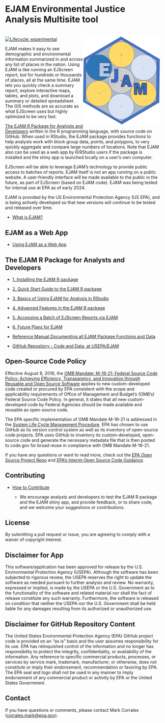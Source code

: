 EJAM Environmental Justice Analysis Multisite tool
================

# <img src="man/figures/logo659.png" align="right" width="250px"/>

<!-- README.md is generated from README.Rmd. Please edit Rmd not md  -->
<!-- badges: start -->
<!-- or we could comment out the badge  -->

[![Lifecycle:
experimental](https://img.shields.io/badge/lifecycle-experimental-orange.svg)](https://lifecycle.r-lib.org/articles/stages.html#experimental)

<!-- badges: end -->

EJAM makes it easy to see demographic and environmental information
summarized in and across any list of places in the nation. Using EJAM is
like running an EJScreen report, but for hundreds or thousands of
places, all at the same time. EJAM lets you quickly check a summary
report, explore interactive maps, tables, and plots, and download a
summary or detailed spreadsheet. The GIS methods are as accurate as what
EJScreen uses but highly optimized to be very fast.

[The EJAM R Package for Analysts and
Developers](#the-ejam-r-package-for-analysts-and-developers) written in
the R programming language, with source code on GitHub. When used in
RStudio, the EJAM package provides functions to help analysts work with
block group data, points, and polygons, to very quickly aggregate and
compare large numbers of locations. Note that EJAM also can be used as a
web app by R/RStudio users if the package is installed and the shiny app
is launched locally on a user’s own computer.

EJScreen will be able to leverage EJAM’s technology to provide public
access to batches of reports. EJAM itself is not an app running on a
public website. A user-friendly interface will be made available to the
public in the future, as part of EJScreen (based on EJAM code). EJAM was
being tested for internal use at EPA as of early 2024.

EJAM is provided by the US Environmental Protection Agency (US EPA), and
is being actively developed so that new versions will continue to be
tested and released over time.

- [What is EJAM?](https://usepa.github.io/EJAM/articles/0_whatis.html)

## EJAM as a Web App

- [Using EJAM as a Web
  App](https://usepa.github.io/EJAM/articles/0_webapp.html) <!-- 
      -   EJAM beta test is accessible only if at EPA offices or on VPN
  -->

## The EJAM R Package for Analysts and Developers

- [1. Installing the EJAM R
  package](https://usepa.github.io/EJAM/articles/1_installing.html)

- [2. Quick Start Guide to the EJAM R
  package](https://usepa.github.io/EJAM/articles/2_quickstart.html)

- [3. Basics of Using EJAM for Analysis in
  RStudio](https://usepa.github.io/EJAM/articles/3_analyzing.html)

- [4. Advanced Features in the EJAM R
  package](https://usepa.github.io/EJAM/articles/4_advanced.html)

- [5. Accessing a Batch of EJScreen Reports via
  EJAM](https://usepa.github.io/EJAM/articles/5_ejscreenapi.html)

- [6. Future Plans for
  EJAM](https://usepa.github.io/EJAM/articles/6_future_plans.html)

- [Reference Manual Documenting all EJAM Package Functions and
  Data](https://usepa.github.io/EJAM/articles/index.html)

- [GitHub Repository - Code and Data, at
  USEPA/EJAM](https://github.com/USEPA/EJAM#readme "https://github.com/USEPA/EJAM#readme")

## Open-Source Code Policy

Effective August 8, 2016, the [OMB Mandate: M-16-21; Federal Source Code
Policy: Achieving Efficiency, Transparency, and Innovation through
Reusable and Open Source
Software](https://obamawhitehouse.archives.gov/sites/default/files/omb/memoranda/2016/m_16_21.pdf)
applies to new custom-developed code created or procured by EPA
consistent with the scope and applicability requirements of Office of
Management and Budget’s (OMB’s) Federal Source Code Policy. In general,
it states that all new custom-developed code by Federal Agencies should
be made available and reusable as open-source code.

The EPA specific implementation of OMB Mandate M-16-21 is addressed in
the [System Life Cycle Management
Procedure](https://www.epa.gov/irmpoli8/policy-procedures-and-guidance-system-life-cycle-management-slcm).
EPA has chosen to use GitHub as its version control system as well as
its inventory of open-source code projects. EPA uses GitHub to inventory
its custom-developed, open-source code and generate the necessary
metadata file that is then posted to code.gov for broad reuse in
compliance with OMB Mandate M-16-21.

If you have any questions or want to read more, check out the [EPA Open
Source Project Repo](https://github.com/USEPA/open-source-projects) and
[EPA’s Interim Open Source Code
Guidance](https://www.epa.gov/developers/open-source-software-and-epa-code-repository-requirements).

## Contributing

- [How to
  Contribute](https://github.com/USEPA/EJAM/blob/master/CONTRIBUTING.md)

  - We encourage analysts and developers to test the EJAM R package and
    the EJAM shiny app, and provide feedback, or to share code, and we
    welcome your suggestions or contributions.

## License

By submitting a pull request or issue, you are agreeing to comply with a
waiver of copyright interest.

## Disclaimer for App

This software/application has been approved for release by the U.S.
Environmental Protection Agency (USEPA). Although the software has been
subjected to rigorous review, the USEPA reserves the right to update the
software as needed pursuant to further analysis and review. No warranty,
expressed or implied, is made by the USEPA or the U.S. Government as to
the functionality of the software and related material nor shall the
fact of release constitute any such warranty. Furthermore, the software
is released on condition that neither the USEPA nor the U.S. Government
shall be held liable for any damages resulting from its authorized or
unauthorized use.

## Disclaimer for GitHub Repository Content

The United States Environmental Protection Agency (EPA) GitHub project
code is provided on an “as is” basis and the user assumes responsibility
for its use. EPA has relinquished control of the information and no
longer has responsibility to protect the integrity, confidentiality, or
availability of the information. Any reference to specific commercial
products, processes, or services by service mark, trademark,
manufacturer, or otherwise, does not constitute or imply their
endorsement, recommendation or favoring by EPA. The EPA seal and logo
shall not be used in any manner to imply endorsement of any commercial
product or activity by EPA or the United States Government.

## Contact

If you have questions or comments, please contact Mark Corrales
(corrales.mark@epa.gov).
